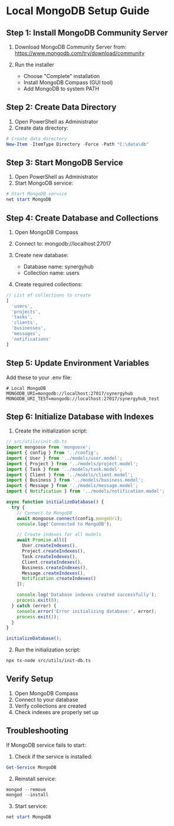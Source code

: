 # Local MongoDB Setup Guide

## Step 1: Install MongoDB Community Server
1. Download MongoDB Community Server from:
   https://www.mongodb.com/try/download/community

2. Run the installer
   - Choose "Complete" installation
   - Install MongoDB Compass (GUI tool)
   - Add MongoDB to system PATH

## Step 2: Create Data Directory
1. Open PowerShell as Administrator
2. Create data directory:
```powershell
# Create data directory
New-Item -ItemType Directory -Force -Path "C:\data\db"
```

## Step 3: Start MongoDB Service
1. Open PowerShell as Administrator
2. Start MongoDB service:
```powershell
# Start MongoDB service
net start MongoDB
```

## Step 4: Create Database and Collections
1. Open MongoDB Compass
2. Connect to: mongodb://localhost:27017
3. Create new database:
   - Database name: synergyhub
   - Collection name: users

4. Create required collections:
```javascript
// List of collections to create
[
  'users',
  'projects',
  'tasks',
  'clients',
  'businesses',
  'messages',
  'notifications'
]
```

## Step 5: Update Environment Variables
Add these to your .env file:

```env
# Local MongoDB
MONGODB_URI=mongodb://localhost:27017/synergyhub
MONGODB_URI_TEST=mongodb://localhost:27017/synergyhub_test
```

## Step 6: Initialize Database with Indexes

1. Create the initialization script:
```typescript
// src/utils/init-db.ts
import mongoose from 'mongoose';
import { config } from '../config';
import { User } from '../models/user.model';
import { Project } from '../models/project.model';
import { Task } from '../models/task.model';
import { Client } from '../models/client.model';
import { Business } from '../models/business.model';
import { Message } from '../models/message.model';
import { Notification } from '../models/notification.model';

async function initializeDatabase() {
  try {
    // Connect to MongoDB
    await mongoose.connect(config.mongoUri);
    console.log('Connected to MongoDB');

    // Create indexes for all models
    await Promise.all([
      User.createIndexes(),
      Project.createIndexes(),
      Task.createIndexes(),
      Client.createIndexes(),
      Business.createIndexes(),
      Message.createIndexes(),
      Notification.createIndexes()
    ]);

    console.log('Database indexes created successfully');
    process.exit(0);
  } catch (error) {
    console.error('Error initializing database:', error);
    process.exit(1);
  }
}

initializeDatabase();
```

2. Run the initialization script:
```bash
npx ts-node src/utils/init-db.ts
```

## Verify Setup
1. Open MongoDB Compass
2. Connect to your database
3. Verify collections are created
4. Check indexes are properly set up

## Troubleshooting
If MongoDB service fails to start:
1. Check if the service is installed:
```powershell
Get-Service MongoDB
```

2. Reinstall service:
```powershell
mongod --remove
mongod --install
```

3. Start service:
```powershell
net start MongoDB
```